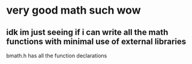# very good math such wow
## idk im just seeing if i can write all the math functions with minimal use of external libraries

bmath.h has all the function declarations
